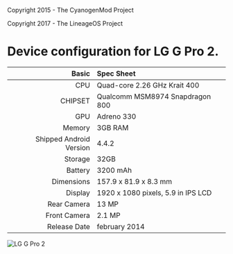 Copyright 2015 - The CyanogenMod Project

Copyright 2017 - The LineageOS Project

Device configuration for LG G Pro 2.
=====================================

Basic   | Spec Sheet
-------:|:-------------------------
CPU     | Quad-core 2.26 GHz Krait 400
CHIPSET | Qualcomm MSM8974 Snapdragon 800
GPU     | Adreno 330
Memory  | 3GB RAM
Shipped Android Version | 4.4.2
Storage | 32GB
Battery | 3200 mAh
Dimensions | 157.9 x 81.9 x 8.3 mm
Display | 1920 x 1080 pixels, 5.9 in IPS LCD
Rear Camera  | 13 MP
Front Camera | 2.1 MP
Release Date | february 2014


![LG G Pro 2](https://upload.wikimedia.org/wikipedia/commons/thumb/f/ff/LG_G_Pro_2_%28White%29.jpg/270px-LG_G_Pro_2_%28White%29.jpg "LG G Pro 2")
